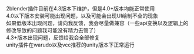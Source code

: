 2blender插件目前在4.3版本下维护，但是4.0+版本均能正常使用  
4.0以下版本安装可能出现问题，以及可能会出现UI绘制不全的现象  
如果低版本出现问题，请向我反馈，我会尽量做兼容（一些api变换以及逻辑上的修改导致的问题我可能没有精力去管了）  
4.3+版本出现问题，反馈给我会全部修复  
unity插件在warudo以及vcc推荐的unity版本下正常运行
